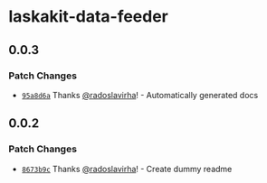 # laskakit-data-feeder

## 0.0.3

### Patch Changes

- [`95a8d6a`](https://github.com/radoslavirha/ha-addons/commit/95a8d6a9f8e81198ceb4b0e3bf57faa29e92c64f) Thanks [@radoslavirha](https://github.com/radoslavirha)! - Automatically generated docs

## 0.0.2

### Patch Changes

- [`8673b9c`](https://github.com/radoslavirha/ha-addons/commit/8673b9ccf36db0a961e8a62d932d3899b4e1e7e6) Thanks [@radoslavirha](https://github.com/radoslavirha)! - Create dummy readme
